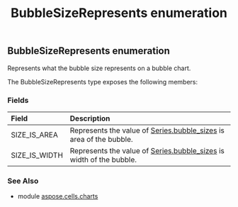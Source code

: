 ﻿---
title: BubbleSizeRepresents enumeration
second_title: Aspose.Cells for Python via .NET API References
description: 
type: docs
weight: 390
url: /aspose.cells.charts/bubblesizerepresents/
is_root: false
---

## BubbleSizeRepresents enumeration

Represents what the bubble size represents on a bubble chart.



The BubbleSizeRepresents type exposes the following members:

### Fields
| Field | Description |
| :- | :- |
| SIZE_IS_AREA | Represents the value of [Series.bubble_sizes](/cells/python-net/aspose.cells.charts/series#bubble_sizes) is area of the bubble. |
| SIZE_IS_WIDTH | Represents the value of [Series.bubble_sizes](/cells/python-net/aspose.cells.charts/series#bubble_sizes) is width of the bubble. |



### See Also
* module [aspose.cells.charts](..)
